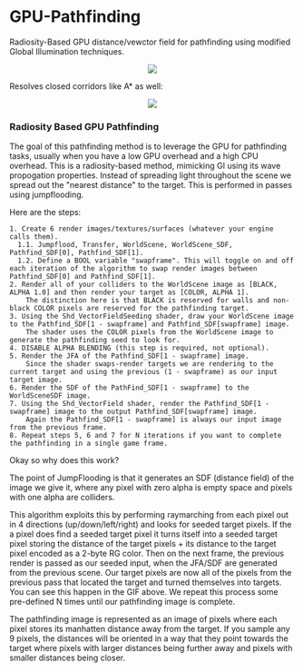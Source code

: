 # GPU-Pathfinding
Radiosity-Based GPU distance/vewctor field for pathfinding using modified Global Illumination techniques.

<p align="center">
  <img src="https://i.imgur.com/kXftpc0.gif" />
</p>
Resolves closed corridors like A* as well:
<p align="center">
  <img src="https://i.imgur.com/QiD7znN.gif" />
</p>

### Radiosity Based GPU Pathfinding
The goal of this pathfinding method is to leverage the GPU for pathfinding tasks, usually when you have a low GPU overhead and a high CPU overhead. This is a radiosity-based method, mimicking GI using its wave propogation properties. Instead of spreading light throughout the scene we spread out the "nearest distance" to the target. This is performed in passes using jumpflooding.

Here are the steps:
```
1. Create 6 render images/textures/surfaces (whatever your engine calls them).
  1.1. Jumpflood, Transfer, WorldScene, WorldScene_SDF, Pathfind_SDF[0], Pathfind_SDF[1].
  1.2. Define a BOOL variable "swapframe". This will toggle on and off each iteration of the algorithm to swap render images between Pathfind_SDF[0] and Pathfind_SDF[1].
2. Render all of your colliders to the WorldScene image as [BLACK, ALPHA 1.0] and then render your target as [COLOR, ALPHA 1].
    The distinction here is that BLACK is reserved for walls and non-black COLOR pixels are reserved for the pathfinding target.
3. Using the Shd_VectorFieldSeeding shader, draw your WorldScene image to the Pathfind_SDF[1 - swapframe] and Pathfind_SDF[swapframe] image.
    The shader uses the COLOR pixels from the WorldScene image to generate the pathfinding seed to look for.
4. DISABLE ALPHA BLENDING (this step is required, not optional).
5. Render the JFA of the Pathfind_SDF[1 - swapframe] image.
    Since the shader swaps-render targets we are rendering to the current target and using the previous (1 - swapframe) as our input target image.
6. Render the SDF of the PathFind_SDF[1 - swapframe] to the WorldSceneSDF image.
7. Using the Shd_VectorField shader, render the Pathfind_SDF[1 - swapframe] image to the output Pathfind_SDF[swapframe] image.
    Again the Pathfind_SDF[1 - swapframe] is always our input image from the previous frame.
8. Repeat steps 5, 6 and 7 for N iterations if you want to complete the pathfinding in a single game frame.
```
Okay so why does this work?

The point of JumpFlooding is that it generates an SDF (distance field) of the image we give it, where any pixel with zero alpha is empty space and pixels with one alpha are colliders.

This algorithm exploits this by performing raymarching from each pixel out in 4 directions (up/down/left/right) and looks for seeded target pixels. If the a pixel does find a seeded target pixel it turns itself into a seeded target pixel storing the distance of the target pixels + its distance to the target pixel encoded as a 2-byte RG color. Then on the next frame, the previous render is passed as our seeded input, when the JFA/SDF are generated from the previous scene. Our target pixels are now all of the pixels from the previous pass that located the target and turned themselves into targets. You can see this happen in the GIF above. We repeat this process some pre-defined N times until our pathfinding image is complete.

The pathfinding image is represented as an image of pixels where each pixel stores its manhatten distance away from the target. If you sample any 9 pixels, the distances will be oriented in a way that they point towards the target where pixels with larger distances being further away and pixels with smaller distances being closer.
